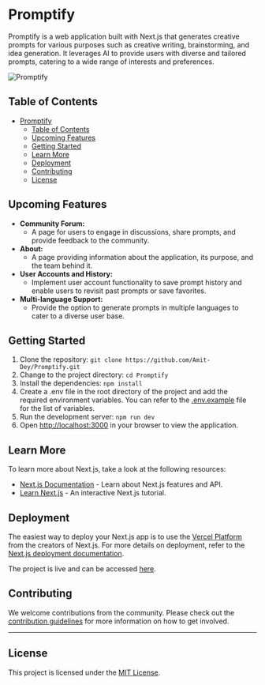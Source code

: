 # Promptify

Promptify is a web application built with Next.js that generates creative prompts for various purposes such as creative writing, brainstorming, and idea generation. It leverages AI to provide users with diverse and tailored prompts, catering to a wide range of interests and preferences.


![Promptify](https://github.com/Amit-Dey/Promptify/assets/64111533/d4d8b099-0d9f-472c-a2f6-437d0aa067f3)

## Table of Contents
- [Promptify](#promptify)
  - [Table of Contents](#table-of-contents)
  - [Upcoming Features](#upcoming-features)
  - [Getting Started](#getting-started)
  - [Learn More](#learn-more)
  - [Deployment](#deployment)
  - [Contributing](#contributing)
  - [License](#license)


## Upcoming Features
- **Community Forum:**
  - A page for users to engage in discussions, share prompts, and provide feedback to the community.
- **About:**
  - A page providing information about the application, its purpose, and the team behind it.
- **User Accounts and History:**
  - Implement user account functionality to save prompt history and enable users to revisit past prompts or save favorites.
- **Multi-language Support:**
  - Provide the option to generate prompts in multiple languages to cater to a diverse user base.


## Getting Started
1. Clone the repository: `git clone https://github.com/Amit-Dey/Promptify.git`
2. Change to the project directory: `cd Promptify`
3. Install the dependencies: `npm install`
4. Create a .env file in the root directory of the project and add the required environment variables. You can refer to the [.env.example](.env.example) file for the list of variables.
5. Run the development server: `npm run dev`
6. Open [http://localhost:3000](http://localhost:3000) in your browser to view the application.

## Learn More
To learn more about Next.js, take a look at the following resources:
- [Next.js Documentation](https://nextjs.org/docs) - Learn about Next.js features and API.
- [Learn Next.js](https://nextjs.org/learn) - An interactive Next.js tutorial.

## Deployment
The easiest way to deploy your Next.js app is to use the [Vercel Platform](https://vercel.com/new?utm_medium=default-template&filter=next.js&utm_source=create-next-app&utm_campaign=create-next-app-readme) from the creators of Next.js. For more details on deployment, refer to the [Next.js deployment documentation](https://nextjs.org/docs/deployment).

The project is live and can be accessed [here](https://promptify-six-dun.vercel.app/).


## Contributing
We welcome contributions from the community. Please check out the [contribution guidelines](CONTRIBUTING.md) for more information on how to get involved.
****
## License
This project is licensed under the [MIT License](LICENSE).

